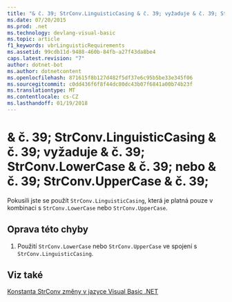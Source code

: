 ```yaml
---
title: "& č. 39; StrConv.LinguisticCasing & č. 39; vyžaduje & č. 39; StrConv.LowerCase & č. 39; nebo & č. 39; StrConv.UpperCase & č. 39;"
ms.date: 07/20/2015
ms.prod: .net
ms.technology: devlang-visual-basic
ms.topic: article
f1_keywords: vbrLinguisticRequirements
ms.assetid: 99cdb11d-9488-460b-84fb-a27f43da8be4
caps.latest.revision: "7"
author: dotnet-bot
ms.author: dotnetcontent
ms.openlocfilehash: 871615f8b127d482f5df37e6c95b5be33e345f06
ms.sourcegitcommit: c0dd436f6f8f44dc80dc43b07f6841a00b74b23f
ms.translationtype: MT
ms.contentlocale: cs-CZ
ms.lasthandoff: 01/19/2018
---
```

# <a name="39strconvlinguisticcasing39-requires-39strconvlowercase39-or-39strconvuppercase39"></a>& č. 39; StrConv.LinguisticCasing & č. 39; vyžaduje & č. 39; StrConv.LowerCase & č. 39; nebo & č. 39; StrConv.UpperCase & č. 39;
Pokusili jste se použít `StrConv.LinguisticCasing`, která je platná pouze v kombinaci s `StrConv.LowerCase` nebo `StrConv.UpperCase`.  
  
## <a name="to-correct-this-error"></a>Oprava této chyby  
  
1.  Použití `StrConv.LowerCase` nebo `StrConv.UpperCase` ve spojení s `StrConv.LinguisticCasing`.  
  
## <a name="see-also"></a>Viz také  
   
 [Konstanta StrConv změny v jazyce Visual Basic .NET](http://msdn.microsoft.com/library/7a8c2781-2716-40dd-90c1-96c1548516e2)
